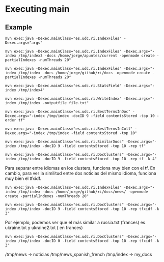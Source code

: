 # Executing main 

## Example

```console
mvn exec:java -Dexec.mainClass="es.udc.ri.IndexFiles" -Dexec.args="args"
```

```console
mvn exec:java -Dexec.mainClass="es.udc.ri.IndexFiles" -Dexec.args="-index /tmp/index3 -docs /home/jorge/apuntes/current -openmode create -partialIndexes -numThreads 20"
```
```console
mvn exec:java -Dexec.mainClass="es.udc.ri.IndexFiles" -Dexec.args="-index /tmp/index -docs /home/jorge/github/ri/docs -openmode create -partialIndexes -numThreads 20"
```

```console
mvn exec:java -Dexec.mainClass="es.udc.ri.StatsField" -Dexec.args="-index /tmp/index4"
```
```console
mvn exec:java -Dexec.mainClass="es.udc.ri.WriteIndex" -Dexec.args="-index /tmp/index -outputfile file.txt"
```
```console
mvn exec:java -Dexec.mainClass="es.udc.ri.BestTermsInDoc" -Dexec.args="-index /tmp/index -docID 9 -field contentsStored -top 10 -order tf"
```
```console
mvn exec:java -Dexec.mainClass="es.udc.ri.BestTermsInColl" -Dexec.args="-index /tmp/index -field contentsStored -top 10"
```

```console
mvn exec:java -Dexec.mainClass="es.udc.ri.SimilarDocs" -Dexec.args="-index /tmp/index -docID 9 -field contentsStored -top 10 -rep tf"
```

```console
mvn exec:java -Dexec.mainClass="es.udc.ri.DocClusters" -Dexec.args="-index /tmp/index -docID 9 -field contentsStored -top 10 -rep tf -k 4"
```

Para separar entre idiomas en los clusters, funciona muy bien con el tf. En cambio, para ver la similitud entre dos noticias del mismo idioma, funciona muy bien el tfxidf.

```console
mvn exec:java -Dexec.mainClass="es.udc.ri.IndexFiles" -Dexec.args="-index /tmp/index -docs /home/jorge/github/ri/docs/news/ -openmode create -partialIndexes -numThreads 20"

mvn exec:java -Dexec.mainClass="es.udc.ri.DocClusters" -Dexec.args="-index /tmp/index -docID 9 -field contentsStored -top 10 -rep tfxidf -k 2"
```

Por ejemplo, podemos ver que el más similar a russia.txt (frances) es ukraine.txt y ukraine2.txt ( en frances)

```console
mvn exec:java -Dexec.mainClass="es.udc.ri.DocClusters" -Dexec.args="-index /tmp/index -docID 0 -field contentsStored -top 10 -rep tfxidf -k 2"
```

/tmp/news -> noticias
/tmp/news_spanish_french
/tmp/index -> my_docs
